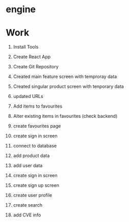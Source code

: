 # engine

# Work

1. Install Tools
2. Create React App
3. Create Git Repository
4. Created main feature screen with temproray data
5. Created singular product screen with tenporary data
6. updated URLs

7. Add items to favourites
8. Alter existing items in favourites (check backend)
9. create favourites page
10. create sign in screen
11. connect to database

12. add product data
13. add user data
14. create sign in screen
15. create sign up screen
16. create user profile
17. create search
18. add CVE info

